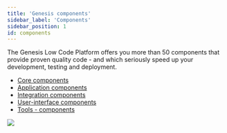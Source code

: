 ```yaml
---
title: 'Genesis components'
sidebar_label: 'Components'
sidebar_position: 1
id: components
---
```



The Genesis Low Code Platform offers you more than 50 components that provide proven quality code - and which seriously speed up your development, testing and deployment.

- [Core components](/reference/components/pre-built-components/core-components/) 
- [Application components](/reference/components/pre-built-components/application-components/)
- [Integration components](/reference/components/pre-built-components/integration-components/)
- [User-interface components](/reference/components/pre-built-components/ui-components/)
- [Tools - components](/reference/developer/tools-components/)

![](/img/component-architecture-02.png)
